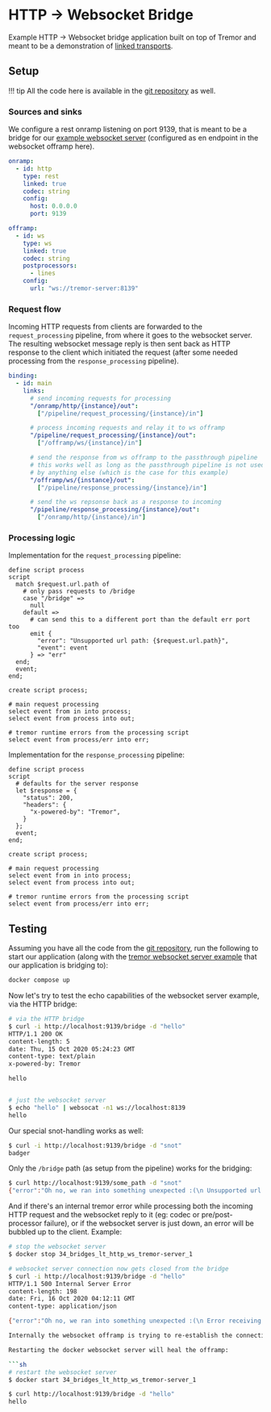 # HTTP -> Websocket Bridge

Example HTTP -> Websocket bridge application built on top of Tremor and meant to be a demonstration of [linked transports](../../../Operations/linked-transports.md).

## Setup

!!! tip
    All the code here is available in the [git repository](https://github.com/tremor-rs/tremor-www-docs/tree/main/docs/Workshop/examples/34_bridges_lt_http_ws) as well.

### Sources and sinks

We configure a rest onramp listening on port 9139, that is meant to be a bridge for our [example websocket server](../31_servers_lt_ws//README.md) (configured as en endpoint in the websocket offramp here).

```yaml
onramp:
  - id: http
    type: rest
    linked: true
    codec: string
    config:
      host: 0.0.0.0
      port: 9139

offramp:
  - id: ws
    type: ws
    linked: true
    codec: string
    postprocessors:
      - lines
    config:
      url: "ws://tremor-server:8139"
```

### Request flow

Incoming HTTP requests from clients are forwarded to the `request_processing` pipeline, from where it goes to the websocket server. The resulting websocket message reply is then sent back as HTTP response to the client which initiated the request (after some needed processing from the `response_processing` pipeline).

```yaml
binding:
  - id: main
    links:
      # send incoming requests for processing
      "/onramp/http/{instance}/out":
        ["/pipeline/request_processing/{instance}/in"]

      # process incoming requests and relay it to ws offramp
      "/pipeline/request_processing/{instance}/out":
        ["/offramp/ws/{instance}/in"]

      # send the response from ws offramp to the passthrough pipeline
      # this works well as long as the passthrough pipeline is not used
      # by anything else (which is the case for this example)
      "/offramp/ws/{instance}/out":
        ["/pipeline/response_processing/{instance}/in"]

      # send the ws repsonse back as a response to incoming
      "/pipeline/response_processing/{instance}/out":
        ["/onramp/http/{instance}/in"]
```

### Processing logic

Implementation for the `request_processing` pipeline:

```trickle
define script process
script
  match $request.url.path of
    # only pass requests to /bridge
    case "/bridge" =>
      null
    default =>
      # can send this to a different port than the default err port too
      emit {
        "error": "Unsupported url path: {$request.url.path}",
        "event": event
      } => "err"
  end;
  event;
end;

create script process;

# main request processing
select event from in into process;
select event from process into out;

# tremor runtime errors from the processing script
select event from process/err into err;
```

Implementation for the `response_processing` pipeline:

```trickle
define script process
script
  # defaults for the server response
  let $response = {
    "status": 200,
    "headers": {
      "x-powered-by": "Tremor",
    }
  };
  event;
end;

create script process;

# main request processing
select event from in into process;
select event from process into out;

# tremor runtime errors from the processing script
select event from process/err into err;
```

## Testing

Assuming you have all the code from the [git repository](https://github.com/tremor-rs/tremor-www-docs/tree/main/docs/Workshop/examples/34_bridges_lt_http_ws), run the following to start our application (along with the [tremor websocket server example](../31_servers_lt_ws/README.md) that our application is bridging to):

```sh
docker compose up
```

Now let's try to test the echo capabilities of the websocket server example, via the HTTP bridge:

```sh
# via the HTTP bridge
$ curl -i http://localhost:9139/bridge -d "hello"
HTTP/1.1 200 OK
content-length: 5
date: Thu, 15 Oct 2020 05:24:23 GMT
content-type: text/plain
x-powered-by: Tremor

hello


# just the websocket server
$ echo "hello" | websocat -n1 ws://localhost:8139
hello
```

Our special snot-handling works as well:

```sh
$ curl -i http://localhost:9139/bridge -d "snot"
badger
```

Only the `/bridge` path (as setup from the pipeline) works for the bridging:

```sh
$ curl http://localhost:9139/some_path -d "snot"
{"error":"Oh no, we ran into something unexpected :(\n Unsupported url path: /some_path","event":"snot"}
```

And if there's an internal tremor error while processing both the incoming HTTP request and the websocket reply to it (eg: codec or pre/post-processor failure), or if the websocket server is just down, an error will be bubbled up to the client. Example:

```sh
# stop the websocket server
$ docker stop 34_bridges_lt_http_ws_tremor-server_1

# websocket server connection now gets closed from the bridge
$ curl -i http://localhost:9139/bridge -d "hello"
HTTP/1.1 500 Internal Server Error
content-length: 198
date: Fri, 16 Oct 2020 04:12:11 GMT
content-type: application/json

{"error":"Oh no, we ran into something unexpected :(\n Error receiving reply from server ws://localhost:8139: WebSocket protocol error: Connection reset without closing handshake","event_id":"1:0:3"}

Internally the websocket offramp is trying to re-establish the connection continuously.

Restarting the docker websocket server will heal the offramp:

```sh
# restart the websocket server
$ docker start 34_bridges_lt_http_ws_tremor-server_1

$ curl http://localhost:9139/bridge -d "hello"
hello
```
